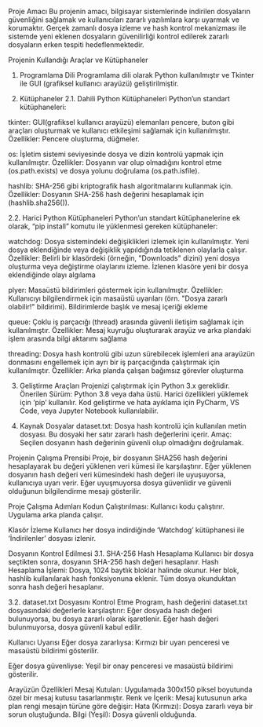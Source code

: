 Proje Amacı
Bu projenin amacı, bilgisayar sistemlerinde indirilen dosyaların güvenliğini sağlamak ve kullanıcıları zararlı yazılımlara karşı uyarmak ve korumaktır. 
Gerçek zamanlı dosya izleme ve hash kontrol mekanizması ile sistemde yeni eklenen dosyaların güvenilirliği kontrol edilerek zararlı dosyaların erken tespiti hedeflenmektedir.

Projenin Kullandığı Araçlar ve Kütüphaneler
1. Programlama Dili
Programlama dili olarak Python kullanılmıştır ve Tkinter ile GUI (grafiksel kullanıcı arayüzü) geliştirilmiştir. 

2. Kütüphaneler
2.1. Dahili Python Kütüphaneleri
Python’un standart kütüphaneleri:

tkinter:
GUI(grafiksel kullanıcı arayüzü) elemanları pencere, buton gibi araçları oluşturmak ve kullanıcı etkileşimi sağlamak için kullanılmıştır.
Özellikler: Pencere oluşturma, düğmeler.

os:
İşletim sistemi seviyesinde dosya ve dizin kontrolü yapmak için kullanılmıştır.
Özellikler: Dosyanın var olup olmadığını kontrol etme (os.path.exists) ve dosya yolunu doğrulama (os.path.isfile).

hashlib:
SHA-256 gibi kriptografik hash algoritmalarını kullanmak için.
Özellikler: Dosyanın SHA-256 hash değerini hesaplamak için (hashlib.sha256()).

2.2. Harici Python Kütüphaneleri
Python’un standart kütüphanelerine ek olarak, “pip install” komutu ile yüklenmesi gereken kütüphaneler:

watchdog:
Dosya sistemindeki değişiklikleri izlemek için kullanılmıştır. Yeni dosya eklendiğinde veya değişiklik yapıldığında tetiklenen olaylarla çalışır.
Özellikler: Belirli bir klasördeki (örneğin, "Downloads" dizini) yeni dosya oluşturma veya değiştirme olaylarını izleme. İzlenen klasöre yeni bir dosya eklendiğinde olayı algılama

plyer:
Masaüstü bildirimleri göstermek için kullanılmıştır.
Özellikler: Kullanıcıyı bilgilendirmek için masaüstü uyarıları (örn. "Dosya zararlı olabilir!" bildirimi). Bildirimlerde başlık ve mesaj içeriği ekleme

queue: 
Çoklu iş parçacığı (thread) arasında güvenli iletişim sağlamak için kullanılmıştır.
Özellikler: Mesaj kuyruğu oluşturarak arayüz ve arka plandaki işlem arasında bilgi aktarımı sağlama

threading: 
Dosya hash kontrolü gibi uzun sürebilecek işlemleri ana arayüzün donmasını engellemek için ayrı bir iş parçacığında çalıştırmak için kullanılmıştır.
Özellikler: Arka planda çalışan bağımsız görevler oluşturma

3. Geliştirme Araçları
Projenizi çalıştırmak için Python 3.x gereklidir. Önerilen Sürüm: Python 3.8 veya daha üstü. Harici özellikleri yüklemek için ‘pip’ kullanılır. Kod geliştirme ve hata ayıklama için PyCharm, VS Code, veya Jupyter Notebook kullanılabilir.

4. Kaynak Dosyalar
dataset.txt:
Dosya hash kontrolü için kullanılan metin dosyası. Bu dosyaki her satır zararlı hash değerlerini içerir.
Amaç: Seçilen dosyanın hash değerinin güvenli olup olmadığını doğrulamak.


Projenin Çalışma Prensibi
Proje, bir dosyanın SHA256 hash değerini hesaplayarak bu değeri yüklenen veri kümesi ile karşılaştırır. Eğer yüklenen dosyanın hash değeri veri kümesindeki hash değeri ile uyuşuyorsa, kullanıcıya uyarı verir. Eğer uyuşmuyorsa dosya güvenlidir ve güvenli olduğunun bilgilendirme mesajı gösterilir.

Proje Çalışma Adımları
Kodun Çalıştırılması:
Kullanıcı kodu çalıştırır. Uygulama arka planda çalışır.

Klasör İzleme
Kullanıcı her dosya indirdiğinde ‘Watchdog’ kütüphanesi ile ‘İndirilenler’ dosyası izlenir.

Dosyanın Kontrol Edilmesi
3.1. SHA-256 Hash Hesaplama
Kullanıcı bir dosya seçtikten sonra, dosyanın SHA-256 hash değeri hesaplanır.
Hash Hesaplama İşlemi:
Dosya, 1024 baytlık bloklar halinde okunur.
Her blok, hashlib kullanılarak hash fonksiyonuna eklenir.
Tüm dosya okunduktan sonra hash değeri hesaplanır.

3.2. dataset.txt Dosyasını Kontrol Etme
Program, hash değerini dataset.txt dosyasındaki değerlerle karşılaştırır:
Eğer dosyada hash değeri bulunuyorsa, bu dosya zararlı olarak işaretlenir.
Eğer hash değeri bulunmuyorsa, dosya güvenli kabul edilir.

Kullanıcı Uyarısı
Eğer dosya zararlıysa:
Kırmızı bir uyarı penceresi ve masaüstü bildirimi gösterilir.

Eğer dosya güvenliyse:
Yeşil bir onay penceresi ve masaüstü bildirimi gösterilir.

Arayüzün Özellikleri
Mesaj Kutuları:
Uygulamada 300x150 piksel boyutunda özel bir mesaj kutusu tasarlanmıştır.
Renk ve İçerik: Mesaj kutusunun arka plan rengi mesajın türüne göre değişir:
Hata (Kırmızı): Dosya zararlı veya bir sorun oluştuğunda.
Bilgi (Yeşil): Dosya güvenli olduğunda.
